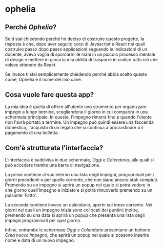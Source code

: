 # ophelia
## Perché *Ophelia*?
Se ti stai chiedendo perché ho deciso di costruire questo progetto, la risposta è che, dopo aver seguito corsi di Javascript e React nei quali costruivo passo dopo passo applicazioni seguendo le indicazioni di un docente, avevo voglia di sporcarmi le mani in un piccolo processo mentale di design e mettere in gioco la mia abilità di trasporre in codice tutto ciò che volevo ottenere da React.

Se invece ti stai semplicemente chiedendo perché abbia scelto questo nome, Ophelia è il nome del mio cane.

## Cosa vuole fare questa app?
La mia idea è quella di offrire all'utente uno strumento per organizzare impegni a lungo termine, scegliendone il giorno in cui comparirà in una schermata principale. In questa, l'impegno rimarrà fino a quando l'utente non l'avrà portato a termine. Un impegno può quindi essere una faccenda domestica, l'acquisto di un regalo che si continua a procrastinare o il pagamento di una bolletta.

## Com'è strutturata l'interfaccia?
L'interfaccia è suddivisa in due schermate, *Oggi* e *Calendario*, alle quali si può accedere tramite una barra di navigazione.

La prima contiene al suo interno una lista degli impegni, programmati per i giorni precedenti o per quello corrente, che non siano ancora stati compiuti. Premendo su un impegno si aprirà un popup nel quale si potrà vedere in che giorno quell'impegno è iniziato e si potrà rimuoverlo premendo su un pulsante 'Fatto'.

La seconda contiene invece un calendario, aperto sul mese corrente. Nei giorni nei quali un impegno inizia sono collocati dei puntini; inoltre, premendo su una data si aprirà un popup che presenta una lista degli impegni programmati per quel giorno.

Infine, entrambe le schermate *Oggi* e *Calendario* presentano un bottone *Crea nuovo impegno*, che aprirà un popup nel quale si possono inserire nome e data di un nuovo impegno.
